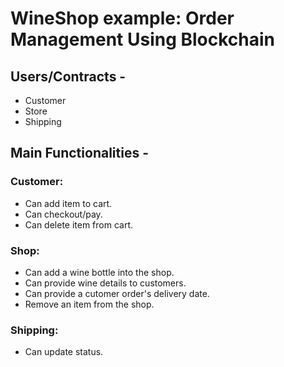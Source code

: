 # WineShop example: Order Management Using Blockchain

## Users/Contracts -

 - Customer
 - Store
 - Shipping
 
 ## Main Functionalities -
 
 ### Customer:
 
 - Can add item to cart.
 - Can checkout/pay.
 - Can delete item from cart. 
 
 ### Shop:
 
 - Can add a wine bottle into the shop.
 - Can provide wine details to customers.
 - Can provide a cutomer order's delivery date.
 - Remove an item from the shop.
 
 ### Shipping:
 
 - Can update status.
  
